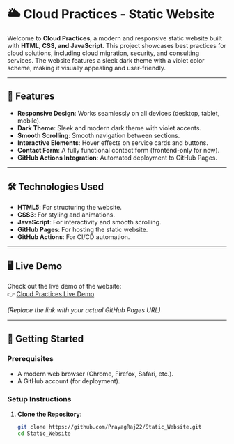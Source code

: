 # 🌥️ Cloud Practices - Static Website

Welcome to **Cloud Practices**, a modern and responsive static website built with **HTML, CSS, and JavaScript**. This project showcases best practices for cloud solutions, including cloud migration, security, and consulting services. The website features a sleek dark theme with a violet color scheme, making it visually appealing and user-friendly.

---

## 🚀 Features

- **Responsive Design**: Works seamlessly on all devices (desktop, tablet, mobile).
- **Dark Theme**: Sleek and modern dark theme with violet accents.
- **Smooth Scrolling**: Smooth navigation between sections.
- **Interactive Elements**: Hover effects on service cards and buttons.
- **Contact Form**: A fully functional contact form (frontend-only for now).
- **GitHub Actions Integration**: Automated deployment to GitHub Pages.

---

## 🛠️ Technologies Used

- **HTML5**: For structuring the website.
- **CSS3**: For styling and animations.
- **JavaScript**: For interactivity and smooth scrolling.
- **GitHub Pages**: For hosting the static website.
- **GitHub Actions**: For CI/CD automation.

---

## 🖥️ Live Demo

Check out the live demo of the website:  
👉 [Cloud Practices Live Demo](https://PrayagRaj22.github.io/Static_Website/)  

*(Replace the link with your actual GitHub Pages URL)*

---

## 🚀 Getting Started

### Prerequisites

- A modern web browser (Chrome, Firefox, Safari, etc.).
- A GitHub account (for deployment).

### Setup Instructions

1. **Clone the Repository**:
   ```bash
   git clone https://github.com/PrayagRaj22/Static_Website.git
   cd Static_Website